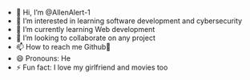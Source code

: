 - 👋 Hi, I’m @AllenAlert-1
- 👀 I’m interested in learning software development and cybersecurity
- 🌱 I’m currently learning Web development
- 💞️ I’m looking to collaborate on any project
- 📫 How to reach me Github🌚
- 😄 Pronouns: He
- ⚡ Fun fact: I love my girlfriend and movies too

<!---
AllenAlert-1/AllenAlert-1 is a ✨ special ✨ repository because its `README.md` (this file) appears on your GitHub profile.
You can click the Preview link to take a look at your changes.
--->

